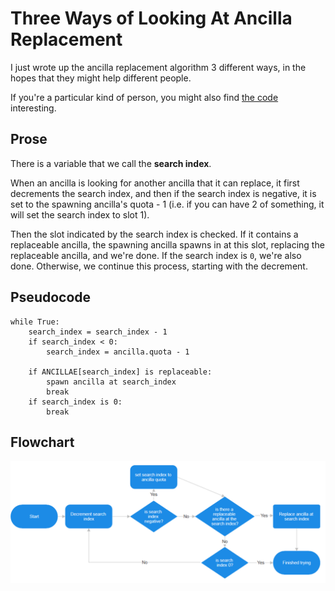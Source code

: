 # Three Ways of Looking At Ancilla Replacement

I just wrote up the ancilla replacement algorithm 3 different ways, in the hopes that they might help different people.

If you're a particular kind of person, you might also find [the code](https://github.com/spannerisms/jpdasm/blob/master/bank_1C.asm#L14033) interesting.

## Prose

There is a variable that we call the **search index**.

When an ancilla is looking for another ancilla that it can replace, it first decrements the search index, and then if the search index is negative, it is set to the spawning ancilla's quota - 1 (i.e. if you can have 2 of something, it will set the search index to slot 1).

Then the slot indicated by the search index is checked. If it contains a replaceable ancilla, the spawning ancilla spawns in at this slot, replacing the replaceable ancilla, and we're done. If the search index is `0`, we're also done. Otherwise, we continue this process, starting with the decrement.

## Pseudocode

```
while True:
    search_index = search_index - 1
    if search_index < 0:
        search_index = ancilla.quota - 1

    if ANCILLAE[search_index] is replaceable:
        spawn ancilla at search_index
        break
    if search_index is 0:
        break
```

## Flowchart

![](ancilla_replacement_flowchart.png)

